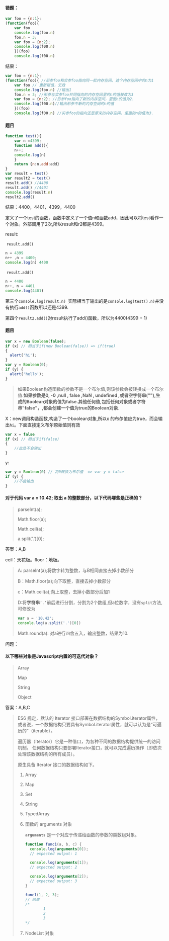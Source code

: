 #### 错题：

```js
var foo = {n:1};
(function(foo){
    var foo
	console.log(foo.n)
	foo.n = 3;
	var foo = {n:2};
	console.log(f00.n)
	})(foo)
	console.log(f00.n)
```

结果：

```js
var foo = {n:1};
(function(foo){ //形参foo和实参foo指向同一批内存空间，这个内存空间中的n为1
    var foo // 重新赋值，无效
	console.log(foo.n) //输出1
	foo.n = 3; //形参与实参foo共同指向的内存空间里的n的值被改为3
	var foo = {n:2}; //形参foo指向了新的内存空间，里面n的值为2.
	console.log(f00.n)//输出形参中新的内存空间的n的值
	})(foo)
	console.log(f00.n) //实参foo的指向还是原来的内存空间，里面的n的值为3.
```

#### 题目

```js
function test(){
	var n =4399;
	function add(){
	n++;
	console.log(n)
	}
	return {n:n,add:add}
}
var result = test()
var result2 = test()
result.add() //4400
result.add() //4401
console.log(result.n) 
result2.add()
```

结果：4400，4401，4399，4400

定义了一个test的函数，函数中定义了一个值n和函数add，因此可以将test看作一个对象。外部调用了2次,所以result和r2都是4399。

result:

​		`result.add()`

```js
n = 4399
n++ ,n = 4400;
console.log(n) 4400
```

​		`result.add()`

```js
n = 4400
n++, n = 4401
console.log(4401)
```

第三个`console.log(result.n) `实际相当于输出的是`console.log(test().n)`并没有执行`add()`函数所以还是4399.

第四个`result2.add()`对result执行了add()函数，所以为4400(4399 + 1)



#### 题目

```js
var x = new Boolean(false);
if (x) // 相当于if(new Boolean(false)) => if(true) 
{
  alert('hi');
}
var y = Boolean(0);
if (y) {
  alert('hello'); 
}
```

> 如果Boolean构造函数的参数不是一个布尔值,则该参数会被转换成一个布尔值.**如果参数是0, -0 ,null , false ,NaN , undefined ,或者空字符串(""),生成的Boolean对象的值为false.**其他任何值,包括任何对象或者字符串"false"，,都会创建一个**值为true的Boolean对象**.

X：new调用构造函数,构造了一个boolean对象,所以x 的布尔值应为true，而会输出`hi`。下面直接定义布尔原始值则有效

```js
var x = false
if (x) // 相当于if(false) 
{
	//此处不会输出
}
```

y:

```js
var y = Boolean(0) // 将0转换为布尔值  => var y = false
if (y) {
	//不会输出
}
```



#### 对于代码 var a = 10.42; 取出 a 的整数部分，以下代码哪些是正确的？

> parseInt(a);
>
> Math.floor(a);
>
> Math.ceil(a);
>
> a.split('.')[0];



答案：A,B

ceil：天花板。floor：地板。

> A:	parseInt(a);将数字转为整数，与B相同直接去掉小数部分
>
> B：Math.floor(a);向下取整，直接去掉小数部分
>
> c：Math.ceil(a);向上取整，去掉小数部分后加1
>
> D:将**字符串**`‘.’`前后进行分割，分割为2个数组,但a位数字，没有`split`方法,可修改为
>
> ```js
> var a = '10.42';
> console.log(a.split('.')[0])
> ```
>
> Math.round(a): 对a进行四舍五入，输出整数，结果为10.



问题：

#### 以下哪些对象是Javascript内置的可迭代对象？

> Array
>
> Map
>
> String
>
> Object

答案：A,B,C

> ES6 规定，默认的 Iterator 接口部署在数据结构的Symbol.iterator属性，或者说，一个数据结构只要具有Symbol.iterator属性，就可以认为是“可遍历的”（iterable）。
>
> 遍历器（Iterator）它是一种借口，为各种不同的数据结构提供统一的访问机制。 任何数据结构只要部署Iterator接口，就可以完成遍历操作（即依次处理该数据结构的所有成员）。
>
> 原生具备 Iterator 接口的数据结构如下。
>
> 1. Array
>
> 2. Map
>
> 3. Set
>
> 4. String
>
> 5. TypedArray
>
> 6. 函数的 arguments 对象
>
>    **`arguments`** 是一个对应于传递给函数的参数的类数组对象。
>
>    ```js
>    function func1(a, b, c) {
>      console.log(arguments[0]);
>      // expected output: 1
>    
>      console.log(arguments[1]);
>      // expected output: 2
>    
>      console.log(arguments[2]);
>      // expected output: 3
>    }
>    
>    func1(1, 2, 3);
>    // 结果
>    /*
>            1
>            2
>            3
>    */
>    ```
>
> 7. NodeList 对象